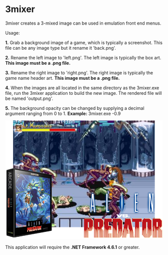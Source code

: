 # 3mixer
3mixer creates a 3-mixed image can be used in emulation front end menus. 

Usage: 

**1.** Grab a background image of a game, which is typically a screenshot. This file can be any image type but it rename it 'back.png'.

**2.** Rename the left image to 'left.png'. The left image is typically the box art. **This image must be a .png file.**

**3.** Rename the right image to 'right.png'. The right image is typically the game name header art. **This image must be a .png file.**

**4.** When the images are all located in the same directory as the 3mixer.exe file, run the 3mixer application to build the new image. The rendered file will be named 'output.png'.

**5.** The background opacity can be changed by supplying a decimal argument ranging from 0 to 1. **Example:** 3mixer.exe -0.9

![Example image](https://github.com/bgillman22/3mixer/blob/master/output.png?raw=true)


This application will require the **.NET Framework 4.6.1** or greater.
